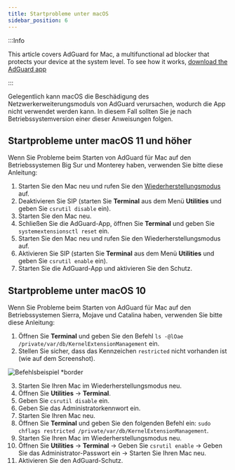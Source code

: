 ```yaml
---
title: Startprobleme unter macOS
sidebar_position: 6
---
```


:::Info

This article covers AdGuard for Mac, a multifunctional ad blocker that protects your device at the system level. To see how it works, [download the AdGuard app](https://adguard.com/download.html?auto=true)

:::

Gelegentlich kann macOS die Beschädigung des Netzwerkerweiterungsmoduls von AdGuard verursachen, wodurch die App nicht verwendet werden kann. In diesem Fall sollten Sie je nach Betriebssystemversion einer dieser Anweisungen folgen.

## Startprobleme unter macOS 11 und höher

Wenn Sie Probleme beim Starten von AdGuard für Mac auf den Betriebssystemen Big Sur und Monterey haben, verwenden Sie bitte diese Anleitung:

1. Starten Sie den Mac neu und rufen Sie den [Wiederherstellungsmodus](https://support.apple.com/en-us/HT201255) auf.
2. Deaktivieren Sie SIP (starten Sie **Terminal** aus dem Menü **Utilities** und geben Sie `csrutil disable` ein).
3. Starten Sie den Mac neu.
4. Schließen Sie die AdGuard-App, öffnen Sie **Terminal** und geben Sie `systemextensionsctl reset` ein.
5. Starten Sie den Mac neu und rufen Sie den Wiederherstellungsmodus auf.
6. Aktivieren Sie SIP (starten Sie **Terminal** aus dem Menü **Utilities** und geben Sie `csrutil enable` ein).
7. Starten Sie die AdGuard-App und aktivieren Sie den Schutz.

## Startprobleme unter macOS 10

Wenn Sie Probleme beim Starten von AdGuard für Mac auf den Betriebssystemen Sierra, Mojave und Catalina haben, verwenden Sie bitte diese Anleitung:

1. Öffnen Sie **Terminal** und geben Sie den Befehl `ls -@lOae /private/var/db/KernelExtensionManagement` ein.
2. Stellen Sie sicher, dass das Kennzeichen `restricted` nicht vorhanden ist (wie auf dem Screenshot).

![Befehlsbeispiel *border](https://cdn.adtidy.org/content/kb/ad_blocker/mac/restricted-flag.jpg)

3. Starten Sie Ihren Mac im Wiederherstellungsmodus neu.
4. Öffnen Sie **Utilities** → **Terminal**.
5. Geben Sie `csrutil disable` ein.
6. Geben Sie das Administratorkennwort ein.
7. Starten Sie Ihren Mac neu.
8. Öffnen Sie **Terminal** und geben Sie den folgenden Befehl ein: `sudo chflags restricted /private/var/db/KernelExtensionManagement`.
9. Starten Sie Ihren Mac im Wiederherstellungsmodus neu.
10. Öffnen Sie **Utilities** → **Terminal** → Geben Sie `csrutil enable` → Geben Sie das Administrator-Passwort ein → Starten Sie Ihren Mac neu.
11. Aktivieren Sie den AdGuard-Schutz.
